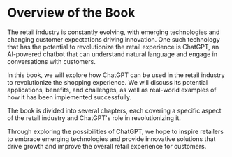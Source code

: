 Overview of the Book
==================================

The retail industry is constantly evolving, with emerging technologies and changing customer expectations driving innovation. One such technology that has the potential to revolutionize the retail experience is ChatGPT, an AI-powered chatbot that can understand natural language and engage in conversations with customers.

In this book, we will explore how ChatGPT can be used in the retail industry to revolutionize the shopping experience. We will discuss its potential applications, benefits, and challenges, as well as real-world examples of how it has been implemented successfully.

The book is divided into several chapters, each covering a specific aspect of the retail industry and ChatGPT's role in revolutionizing it.

Through exploring the possibilities of ChatGPT, we hope to inspire retailers to embrace emerging technologies and provide innovative solutions that drive growth and improve the overall retail experience for customers.
